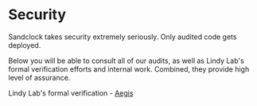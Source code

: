 # Security

Sandclock takes security extremely seriously. Only audited code gets deployed.

Below you will be able to consult all of our audits, as well as Lindy Lab's formal verification efforts and internal work. Combined, they provide high level of assurance.

Lindy Lab's formal verification - [Aegis](https://lindylabs.net/articles/introducing-aegis)
